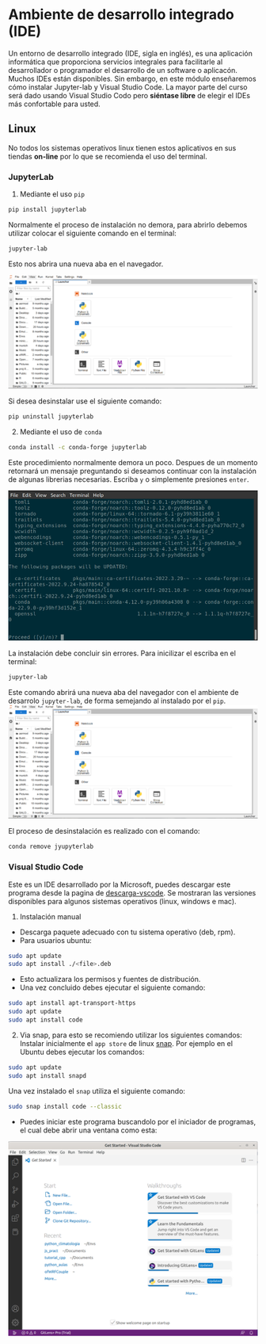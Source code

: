# Ambiente de desarrollo integrado (IDE)

Un entorno de desarrollo integrado (IDE, sigla en inglés), es una aplicación informática que proporciona servicios integrales para facilitarle al desarrollador o programador el desarrollo de un software o aplicacón. Muchos IDEs están disponibles. Sin embargo, en este módulo enseñaremos cómo instalar Jupyter-lab y Visual Studio Code. La mayor parte del curso será dado usando Visual Studio Codo pero **siéntase libre** de elegir el IDEs más confortable para usted.

## Linux

No todos los sistemas operativos linux tienen estos aplicativos en sus tiendas **on-line** por lo que se recomienda el uso del terminal.

### JupyterLab

1. Mediante el uso `pip`
```bash
pip install jupyterlab
```
Normalmente el proceso de instalación no demora, para abrirlo debemos utilizar colocar el siguiente comando en el terminal:

```bash
jupyter-lab
```
Esto nos abrira una nueva aba en el navegador.

![Jupyter-lab con pip](./figs_linux/jupyter_lab.png)

Si desea desinstalar use el siguiente comando:

```bash
pip uninstall jupyterlab
```

2. Mediante el uso de `conda`

```bash
conda install -c conda-forge jupyterlab
```
Este procedimiento normalmente demora un poco. Despues de un momento retornará un mensaje preguntando si deseamos continuar con la instalación de algunas librerias necesarias. Escriba `y` o simplemente presiones `enter`.

![Jupyter-lab con conda](./figs_linux/conda_jupyter.png)

La instalación debe concluir sin errores. Para inicilizar el escriba en el terminal:

```bash
jupyter-lab
```
Este comando abrirá una nueva aba del navegador con el ambiente de desarrolo `jupyter-lab`, de forma semejando al instalado por el `pip`.
![Abrir jupyter-lab](./figs_linux/jupyter_lab.png)

El proceso de desinstalación es realizado con el comando:

```bash
conda remove jyupyterlab
```
### Visual Studio Code

Este es un IDE desarrollado por la Microsoft, puedes descargar este programa desde la pagina de [descarga-vscode](https://code.visualstudio.com/download). Se mostraran las versiones disponibles para algunos sistemas operativos (linux, windows e mac).

1. Instalación manual
- Descarga paquete adecuado con tu sistema operativo (deb, rpm).
- Para usuarios ubuntu:
```bash
sudo apt update
sudo apt install ./<file>.deb
```
- Esto actualizara los permisos y fuentes de distribución.
- Una vez concluido debes ejecutar el siguiente comando:

```bash
sudo apt install apt-transport-https
sudo apt update
sudo apt install code
```

2. Via snap, para esto se recomiendo utilizar los siguientes comandos:
Instalar inicialmente el `app store` de linux [snap](https://snapcraft.io/). Por ejemplo en el Ubuntu debes ejecutar los comandos:

```bash
sudo apt update
sudo apt install snapd
```

Una vez instalado el `snap` utiliza el siguiente comando:

```bash
sudo snap install code --classic
```

- Puedes iniciar este programa buscandolo por el iniciador de programas, el cual debe abrir una ventana como esta:

![Visual code](./figs_linux/vscode_inst.png)


